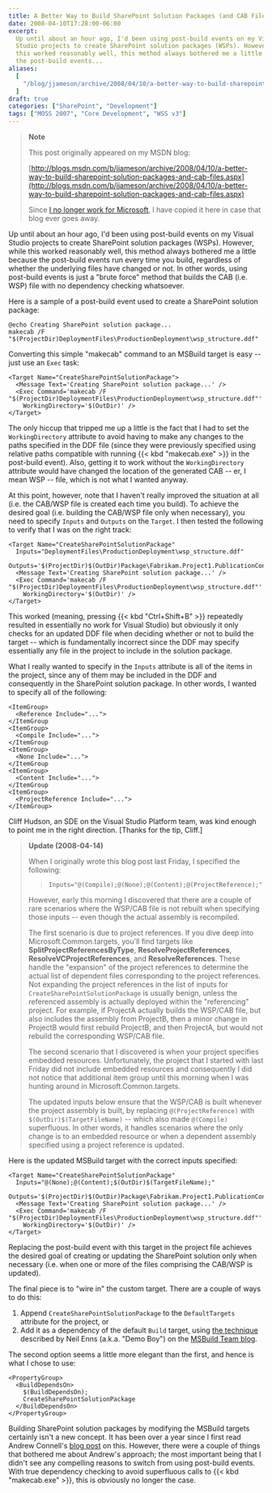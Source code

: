 ```yaml
---
title: A Better Way to Build SharePoint Solution Packages (and CAB Files)
date: 2008-04-10T17:28:00-06:00
excerpt:
  Up until about an hour ago, I'd been using post-build events on my Visual
  Studio projects to create SharePoint solution packages (WSPs). However, while
  this worked reasonably well, this method always bothered me a little because
  the post-build events...
aliases:
  [
    "/blog/jjameson/archive/2008/04/10/a-better-way-to-build-sharepoint-solution-packages-and-cab-files.aspx",
  ]
draft: true
categories: ["SharePoint", "Development"]
tags: ["MOSS 2007", "Core Development", "WSS v3"]
---
```


> **Note**
>
> This post originally appeared on my MSDN blog:
>
> [http://blogs.msdn.com/b/jjameson/archive/2008/04/10/a-better-way-to-build-sharepoint-solution-packages-and-cab-files.aspx](http://blogs.msdn.com/b/jjameson/archive/2008/04/10/a-better-way-to-build-sharepoint-solution-packages-and-cab-files.aspx)
>
> Since
> [I no longer work for Microsoft](/blog/jjameson/2011/09/02/last-day-with-microsoft),
> I have copied it here in case that blog ever goes away.

Up until about an hour ago, I'd been using post-build events on my Visual Studio
projects to create SharePoint solution packages (WSPs). However, while this
worked reasonably well, this method always bothered me a little because the
post-build events run every time you build, regardless of whether the underlying
files have changed or not. In other words, using post-build events is just a
"brute force" method that builds the CAB (i.e. WSP) file with no dependency
checking whatsoever.

Here is a sample of a post-build event used to create a SharePoint solution
package:

```
@echo Creating SharePoint solution package...
makecab /F "$(ProjectDir)DeploymentFiles\ProductionDeployment\wsp_structure.ddf"
```

Converting this simple "makecab" command to an MSBuild target is easy -- just
use an `Exec` task:

```
<Target Name="CreateSharePointSolutionPackage">
  <Message Text='Creating SharePoint solution package...' />
  <Exec Command='makecab /F "$(ProjectDir)DeploymentFiles\ProductionDeployment\wsp_structure.ddf"'
    WorkingDirectory='$(OutDir)' />
</Target>
```

The only hiccup that tripped me up a little is the fact that I had to set the
`WorkingDirectory` attribute to avoid having to make any changes to the paths
specified in the DDF file (since they were previously specified using relative
paths compatible with running {{< kbd "makecab.exe" >}} in the post-build
event). Also, getting it to work without the `WorkingDirectory` attribute would
have changed the location of the generated CAB -- er, I mean WSP -- file, which
is not what I wanted anyway.

At this point, however, note that I haven't really improved the situation at all
(i.e. the CAB/WSP file is created each time you build). To achieve the desired
goal (i.e. building the CAB/WSP file only when necessary), you need to specify
`Inputs` and `Outputs` on the `Target`. I then tested the following to verify
that I was on the right track:

```
<Target Name="CreateSharePointSolutionPackage"
  Inputs="DeploymentFiles\ProductionDeployment\wsp_structure.ddf"
  Outputs='$(ProjectDir)$(OutDir)Package\Fabrikam.Project1.PublicationContentTypes.wsp'>
  <Message Text='Creating SharePoint solution package...' />
  <Exec Command='makecab /F "$(ProjectDir)DeploymentFiles\ProductionDeployment\wsp_structure.ddf"'
    WorkingDirectory='$(OutDir)' />
</Target>
```

This worked (meaning, pressing {{< kbd "Ctrl+Shift+B" >}} repeatedly resulted in
essentially no work for Visual Studio) but obviously it only checks for an
updated DDF file when deciding whether or not to build the target -- which is
fundamentally incorrect since the DDF may specify essentially any file in the
project to include in the solution package.

What I really wanted to specify in the `Inputs` attribute is all of the items in
the project, since any of them may be included in the DDF and consequently in
the SharePoint solution package. In other words, I wanted to specify all of the
following:

```
<ItemGroup>
  <Reference Include="...">
</ItemGroup
<ItemGroup>
  <Compile Include="...">
</ItemGroup
<ItemGroup>
  <None Include="...">
</ItemGroup
<ItemGroup>
  <Content Include="...">
</ItemGroup
<ItemGroup>
  <ProjectReference Include="...">
</ItemGroup>
```

Cliff Hudson, an SDE on the Visual Studio Platform team, was kind enough to
point me in the right direction. [Thanks for the tip, Cliff.]

> **Update (2008-04-14)**
>
> When I originally wrote this blog post last Friday, I specified the following:
>
> > `Inputs="@(Compile);@(None);@(Content);@(ProjectReference);"`
>
> However, early this morning I discovered that there are a couple of rare
> scenarios where the WSP/CAB file is not rebuilt when specifying those inputs
> -- even though the actual assembly is recompiled.
>
> The first scenario is due to project references. If you dive deep into
> Microsoft.Common.targets, you'll find targets like
> **SplitProjectReferencesByType**, **ResolveProjectReferences**,
> **ResolveVCProjectReferences**, and **ResolveReferences**. These handle the
> "expansion" of the project references to determine the actual list of
> dependent files corresponding to the project references. Not expanding the
> project references in the list of inputs for `CreateSharePointSolutionPackage`
> is usually benign, unless the referenced assembly is actually deployed within
> the "referencing" project. For example, if ProjectA actually builds the
> WSP/CAB file, but also includes the assembly from ProjectB, then a minor
> change in ProjectB would first rebuild ProjectB, and then ProjectA, but would
> not rebuild the corresponding WSP/CAB file.
>
> The second scenario that I discovered is when your project specifies embedded
> resources. Unfortunately, the project that I started with last Friday did not
> include embedded resources and consequently I did not notice that additional
> item group until this morning when I was hunting around in
> Microsoft.Common.targets.
>
> The updated inputs below ensure that the WSP/CAB is built whenever the project
> assembly is built, by replacing `@(ProjectReference)` with
> `$(OutDir)$(TargetFileName)` -- which also made `@(Compile)` superfluous. In
> other words, it handles scenarios where the only change is to an embedded
> resource or when a dependent assembly specified using a project reference is
> updated.

Here is the updated MSBuild target with the correct inputs specified:

```
<Target Name="CreateSharePointSolutionPackage"
  Inputs="@(None);@(Content);$(OutDir)$(TargetFileName);"
  Outputs='$(ProjectDir)$(OutDir)Package\Fabrikam.Project1.PublicationContentTypes.wsp'>
  <Message Text='Creating SharePoint solution package...' />
  <Exec Command='makecab /F "$(ProjectDir)DeploymentFiles\ProductionDeployment\wsp_structure.ddf"'
    WorkingDirectory='$(OutDir)' />
</Target>
```

Replacing the post-build event with this target in the project file achieves the
desired goal of creating or updating the SharePoint solution only when necessary
(i.e. when one or more of the files comprising the CAB/WSP is updated).

The final piece is to "wire in" the custom target. There are a couple of ways to
do this:

1. Append `CreateSharePointSolutionPackage` to the `DefaultTargets` attribute
   for the project, or
2. Add it as a dependency of the default `Build` target, using
   [the technique](http://blogs.msdn.com/msbuild/archive/2006/02/10/528822.aspx)
   described by Neil Enns (a.k.a. "Demo Boy") on the
   [MSBuild Team blog](http://blogs.msdn.com/msbuild).

The second option seems a little more elegant than the first, and hence is what
I chose to use:

```
<PropertyGroup>
  <BuildDependsOn>
    $(BuildDependsOn);
    CreateSharePointSolutionPackage
  </BuildDependsOn>
</PropertyGroup>
```

Building SharePoint solution packages by modifying the MSBuild targets certainly
isn't a new concept. It has been over a year since I first read Andrew Connell's
[blog post](http://www.andrewconnell.com/blog/articles/UsingVisualStudioAndMsBuildToCreateWssSolutions.aspx)
on this. However, there were a couple of things that bothered me about Andrew's
approach; the most important being that I didn't see any compelling reasons to
switch from using post-build events. With true dependency checking to avoid
superfluous calls to {{< kbd "makecab.exe" >}}, this is obviously no longer the
case.
